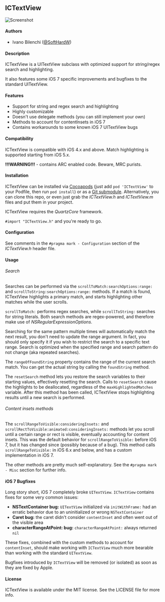 ## ICTextView

![Screenshot](https://github.com/Exile90/ICTextView/raw/master/screenshot.png)


#### Authors

- Ivano Bilenchi ([@SoftHardW](http://www.twitter.com/SoftHardW))


#### Description

ICTextView is a UITextView subclass with optimized support for string/regex search and highlighting.

It also features some iOS 7 specific improvements and bugfixes to the standard UITextView.


#### Features

- Support for string and regex search and highlighting
- Highly customizable
- Doesn't use delegate methods (you can still implement your own)
- Methods to account for contentInsets in iOS 7
- Contains workarounds to some known iOS 7 UITextView bugs


#### Compatibility

ICTextView is compatible with iOS 4.x and above. Match highlighting is supported starting from iOS 5.x.

**!!!WARNING!!!** - contains ARC enabled code. Beware, MRC purists.


#### Installation

ICTextView can be installed via [Cocoapods](http://cocoapods.org) (just add `pod 'ICTextView'` to your Podfile, then run `pod install`) or
as a [Git submodule](http://git-scm.com/book/en/Git-Tools-Submodules). Alternatively, you can clone this repo, 
or even just grab the *ICTextView.h* and *ICTextView.m* files and put them in your project.

ICTextView requires the *QuartzCore* framework.

`#import "ICTextView.h"` and you're ready to go.


#### Configuration

See comments in the `#pragma mark - Configuration` section of the *ICTextView.h* header file.


#### Usage

###### Search

Searches can be performed via the `scrollToMatch:searchOptions:range:` and `scrollToString:searchOptions:range:` methods.
If a match is found, ICTextView highlights a primary match, and starts highlighting other matches while the user scrolls.

`scrollToMatch:` performs regex searches, while `scrollToString:` searches for string literals.
Both search methods are regex-powered, and therefore make use of *NSRegularExpressionOptions*.

Searching for the same pattern multiple times will automatically match the next result, you don't need to update the range argument.
In fact, you should only specify it if you wish to restrict the search to a specific text range.
Search is optimized when the specified range and search pattern do not change (aka repeated searches).

The `rangeOfFoundString` property contains the range of the current search match.
You can get the actual string by calling the `foundString` method.

The `resetSearch` method lets you restore the search variables to their starting values, effectively resetting the search.
Calls to `resetSearch` cause the highlights to be deallocated, regardless of the `maxHighlightedMatches` variable.
After this method has been called, ICTextView stops highlighting results until a new search is performed.

###### Content insets methods

The `scrollRangeToVisible:consideringInsets:` and `scrollRectToVisible:animated:consideringInsets:` methods let you scroll
until a certain range or rect is visible, eventually accounting for content insets.
This was the default behavior for `scrollRangeToVisible:` before iOS 7, but it has changed since (possibly because of a bug).
This method calls `scrollRangeToVisible:` in iOS 6.x and below, and has a custom implementation in iOS 7.

The other methods are pretty much self-explanatory. See the `#pragma mark - Misc` section for further info.


#### iOS 7 Bugfixes

Long story short, iOS 7 completely broke `UITextView`. `ICTextView` contains fixes for some very common issues:

- **NSTextContainer bug:** `UITextView` initialized via `initWithFrame:` had an erratic behavior due to an uninitialized or wrong `NSTextContainer`
- **Caret bug:** the caret didn't consider `contentInset` and often went out of the visible area
- **characterRangeAtPoint: bug:** `characterRangeAtPoint:` always returned `nil`

These fixes, combined with the custom methods to account for `contentInset`, should make working with `ICTextView` much more bearable
than working with the standard `UITextView`.

Bugfixes introduced by `ICTextView` will be removed (or isolated) as soon as they are fixed by Apple.


#### License

ICTextView is available under the MIT license. See the LICENSE file for more info.
